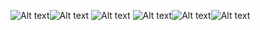 ![Alt text](<https://img.shields.io/badge/GitHub-181717.svg?style=for-the-badge&logo=GitHub&logoColor=white>)![Alt text](<https://img.shields.io/badge/Gitpod-FFAE33.svg?style=for-the-badge&logo=Gitpod&logoColor=black>) ![Alt text](<https://img.shields.io/badge/GitHub%20Pages-222222.svg?style=for-the-badge&logo=GitHub-Pages&logoColor=white>) ![Alt text](<https://img.shields.io/badge/Khan%20Academy-14BF96.svg?style=for-the-badge&logo=Khan-Academy&logoColor=white>)![Alt text](<https://img.shields.io/badge/Kali%20Linux-557C94.svg?style=for-the-badge&logo=Kali-Linux&logoColor=white>)![Alt text](<https://img.shields.io/badge/YouTube-FF0000.svg?style=for-the-badge&logo=YouTube&logoColor=white>)



<!--
**ekoerp1/ekoerp1** is a ✨ _special_ ✨ repository because its `README.md` (this file) appears on your GitHub profile.

Here are some ideas to get you started:

- 🔭 I’m currently working on ...
- 🌱 I’m currently learning ...
- 👯 I’m looking to collaborate on ...
- 🤔 I’m looking for help with ...
- 💬 Ask me about ...
- 📫 How to reach me: ...
- 😄 Pronouns: ...
- ⚡ Fun fact: ...
-->
